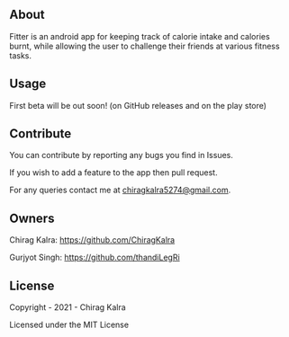 ## About
Fitter is an android app for keeping track of calorie intake and calories burnt, while allowing the user to challenge their friends at various fitness tasks.

## Usage
First beta will be out soon! (on GitHub releases and on the play store)

## Contribute
You can contribute by reporting any bugs you find in Issues.

If you wish to add a feature to the app then pull request.

For any queries contact me at chiragkalra5274@gmail.com.


## Owners
Chirag Kalra: https://github.com/ChiragKalra

Gurjyot Singh: https://github.com/thandiLegRi

## License
Copyright - 2021 - Chirag Kalra

Licensed under the MIT License
